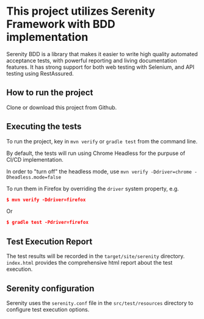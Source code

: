 # This project utilizes Serenity Framework with BDD implementation

Serenity BDD is a library that makes it easier to write high quality automated acceptance tests, with powerful reporting and living documentation features. It has strong support for both web testing with Selenium, and API testing using RestAssured. 

## How to run the project
Clone or download this project from Github.

## Executing the tests
To run the project, key in `mvn verify` or `gradle test` from the command line.

By default, the tests will run using Chrome Headless for the purpuse of CI/CD implementation.

In order to "turn off" the headless mode, use `mvn verify -Ddriver=chrome -Dheadless.mode=false`

To run them in Firefox by overriding the `driver` system property, e.g.

```json
$ mvn verify -Ddriver=firefox
```
Or 
```json
$ gradle test -Pdriver=firefox
```
## Test Execution Report
The test results will be recorded in the `target/site/serenity` directory.
```index.html``` provides the comprehensive html report about the test execution.

## Serenity configuration
Serenity uses the `serenity.conf` file in the `src/test/resources` directory to configure test execution options.  


